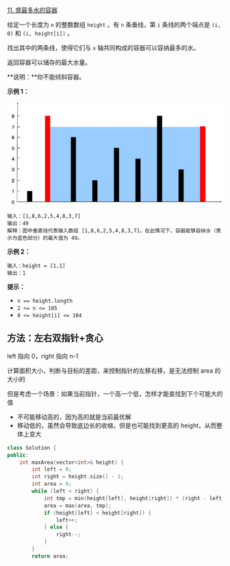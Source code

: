 [11. 盛最多水的容器](https://leetcode-cn.com/problems/container-with-most-water/)

给定一个长度为 `n` 的整数数组 `height` 。有 `n` 条垂线，第 `i` 条线的两个端点是 `(i, 0)` 和 `(i, height[i])` 。

找出其中的两条线，使得它们与 `x` 轴共同构成的容器可以容纳最多的水。

返回容器可以储存的最大水量。

**说明：**你不能倾斜容器。

**示例 1：**

![img](../../img/question_11.jpg)

```
输入：[1,8,6,2,5,4,8,3,7]
输出：49 
解释：图中垂直线代表输入数组 [1,8,6,2,5,4,8,3,7]。在此情况下，容器能够容纳水（表示为蓝色部分）的最大值为 49。

```

**示例 2：**

```
输入：height = [1,1]
输出：1
```

**提示：**

- `n == height.length`
- `2 <= n <= 105`
- `0 <= height[i] <= 104`

## 方法：左右双指针+贪心

left 指向 0，right 指向 n-1

计算面积大小，判断与目标的差距，来控制指针的左移右移，是无法控制 area 的大小的

但是考虑一个场景：如果当前指针，一个高一个低，怎样才能查找到下个可能大的值

- 不可能移动高的，因为高的就是当前最优解
- 移动低的，虽然会导致底边长的收缩，但是也可能找到更高的 height，从而整体上变大

```cpp
class Solution {
public:
    int maxArea(vector<int>& height) {
        int left = 0;
        int right = height.size() - 1;
        int area = 0;
        while (left < right) {
            int tmp = min(height[left], height[right]) * (right - left);
            area = max(area, tmp);
            if (height[left] < height[right]) {
                left++;
            } else {
                right--;
            }
        }
        return area;
```

